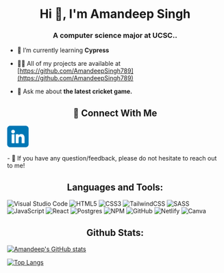 <h1 align="center">Hi 👋, I'm Amandeep Singh</h1>
<h3 align="center">A computer science major at UCSC..</h3>

- 🌱 I’m currently learning **Cypress**

- 👨‍💻 All of my projects are available at [https://github.com/AmandeepSingh789](https://github.com/AmandeepSingh789)

- 💬 Ask me about **the latest cricket game.**


<h2 align="center">🤝 Connect With Me</h2>
<a href="https://www.linkedin.com/in/amandeep-singh-a56aa5236/" >
<img
     src="linkedin.png"
     alt="Linked In"
     width="50px"
     align="center"
     />
     </a>
<br>
<br>
- 💬 If you have any question/feedback, please do not hesitate to reach out to me! 

<h2 align="center">Languages and Tools:</h2>


![Visual Studio Code](https://img.shields.io/badge/Visual%20Studio%20Code-0078d7.svg?style=for-the-badge&logo=visual-studio-code&logoColor=white)
![HTML5](https://img.shields.io/badge/html5-%23E34F26.svg?style=for-the-badge&logo=html5&logoColor=white)
![CSS3](https://img.shields.io/badge/css3-%231572B6.svg?style=for-the-badge&logo=css3&logoColor=white)
![TailwindCSS](https://img.shields.io/badge/tailwindcss-%2338B2AC.svg?style=for-the-badge&logo=tailwind-css&logoColor=white)
![SASS](https://img.shields.io/badge/SASS-hotpink.svg?style=for-the-badge&logo=SASS&logoColor=white)
![JavaScript](https://img.shields.io/badge/javascript-%23323330.svg?style=for-the-badge&logo=javascript&logoColor=%23F7DF1E)
![React](https://img.shields.io/badge/react-%2320232a.svg?style=for-the-badge&logo=react&logoColor=%2361DAFB)
![Postgres](https://img.shields.io/badge/postgres-%23316192.svg?style=for-the-badge&logo=postgresql&logoColor=white)
![NPM](https://img.shields.io/badge/NPM-%23000000.svg?style=for-the-badge&logo=npm&logoColor=white)
![GitHub](https://img.shields.io/badge/github-%23121011.svg?style=for-the-badge&logo=github&logoColor=white)
![Netlify](https://img.shields.io/badge/netlify-%23000000.svg?style=for-the-badge&logo=netlify&logoColor=#00C7B7)
![Canva](https://img.shields.io/badge/Canva-%2300C4CC.svg?style=for-the-badge&logo=Canva&logoColor=white)

<h2 align="center">Github Stats:</h2>

[![Amandeep's GitHub stats](https://github-readme-stats.vercel.app/api?username=AmandeepSingh789&show_icons=true&theme=omni)](https://github.com/AmandeepSingh789/github-readme-stats)

[![Top Langs](https://github-readme-stats.vercel.app/api/top-langs/?username=AmandeepSingh789&layout=compact&theme=omni)](https://github.com/AmandeepSingh789/github-readme-stats)


